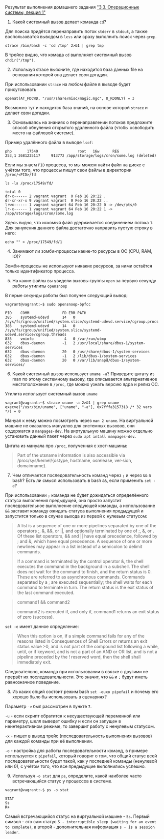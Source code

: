 Результат выполнения домашнего задания
["3.3. Операционные системы, лекция 1"](https://github.com/netology-code/sysadm-homeworks/blob/devsys10/03-sysadmin-03-os/README.md)

1. Какой системный вызов делает команда `cd`?

Для поиска придётся перенаправить поток `stderr` в `stdout`, а также воспользоватся выводом в `less` или сразу выполнить поиск через `grep`.

```shell
strace /bin/bash -c 'cd /tmp' 2>&1 | grep tmp
```
В трейсе видно, что комада `cd` выполняет системный вызов `chdir("/tmp")`.

2. Используя strace выясните, где находится база данных file на основании которой она делает свои догадки.

При использовании `strace` на любом файле в выводе будет присутсвовать

```
openat(AT_FDCWD, "/usr/share/misc/magic.mgc", O_RDONLY) = 3
```

Возможно тут и находится база знаний, на основе которой `strace` и делает свои догадки.

3. Основываясь на знаниях о перенаправлении потоков предложите способ обнуления открытого удаленного файла (чтобы освободить место на файловой системе).

Пример удалённого файла в выводе `lsof`:

```
php       17549                  root   16w      REG              253,1 2681235117     913772 /app/storage/logs/cron/some.log (deleted)
```

Если мы знаем `PID` процесса, то мы можем найти файл на диске с учётом того, что процессы пишут свои файлы в директории `/proc/<PID>/fd`

```
ls -la /proc/17549/fd/

total 0
dr-x------ 2 vagrant vagrant  0 Feb 16 20:22 .
dr-xr-xr-x 9 vagrant vagrant  0 Feb 16 20:22 ..
lrwx------ 1 vagrant vagrant 64 Feb 16 20:22 0 -> /dev/pts/0
lr-x------ 1 vagrant vagrant 64 Feb 16 20:22 1 -> /app/storage/logs/cron/some.log
```

Здесь видно, что искомый файл удерживается соединением потока `1`. Для зануления данного файла достаточно направить пустую строку в него:

```shell
echo "" > /proc/17549/fd/1
```

4. Занимают ли зомби-процессы какие-то ресурсы в ОС (CPU, RAM, IO)?

Зомби-процессы не используют никаких ресурсов, за ними остаётся только идентификатор процесса.

5. На какие файлы вы увидели вызовы группы `open` за первую секунду работы утилиты `opensnoop`

В перые секунды работы был получен следующий вывод:

```shell
vagrant@vagrant:~$ sudo opensnoop-bpfcc 

PID    COMM               FD ERR PATH
385    systemd-udevd      14   0 /sys/fs/cgroup/unified/system.slice/systemd-udevd.service/cgroup.procs
385    systemd-udevd      14   0 /sys/fs/cgroup/unified/system.slice/systemd-udevd.service/cgroup.threads
835    vminfo              4   0 /var/run/utmp
632    dbus-daemon        -1   2 /usr/local/share/dbus-1/system-services
632    dbus-daemon        20   0 /usr/share/dbus-1/system-services
632    dbus-daemon        -1   2 /lib/dbus-1/system-services
632    dbus-daemon        20   0 /var/lib/snapd/dbus-1/system-services/
```
6. Какой системный вызов использует `uname -a`? Приведите цитату из man по этому системному вызову, где описывается альтернативное местоположение в `/proc`, где можно узнать версию ядра и релиз ОС.

Утилита использует системный вызов `uname`

```
vagrant@vagrant:~$ strace uname -a 2>&1 | grep uname
execve("/usr/bin/uname", ["uname", "-a"], 0x7fffa3157318 /* 32 vars */) = 0
```

Мануал к нему можно посмотреть через `man 2 uname`. На виртуальной машине не оказалось мануалов для системных вызовов, они содержатся в `manpages-dev`. На виртуальную машину можно отдельно установить данный пакет через `sudo apt intall manpages-dev`.

Цитата из мануала про `/proc`, полученная с хост-машины:
> Part of the utsname information is also accessible via /proc/sys/kernel/{ostype, hostname,  osrelease,  ver‐sion, domainname}.

7. Чем отличается последовательность команд через `;` и через `&&` в bash? Есть ли смысл использовать в bash `&&`, если применить `set -e`?

При использовании `;` команда не будет дожидаться определённого статуса выполнения предыдущей, она просто запустит последовательное выполнение следующей команды, а использование `&&` заставит команду ожидать статуса выполнения предыдущей и запустится только в случае выхода из первой с нулевым статусом:

> A list is a sequence of one or more pipelines separated by one of the operators ;, &, &&, or ||, and optionally terminated by one of ;, &, or <newline>.
> Of these list operators, && and || have equal precedence, followed by ; and &, which have equal precedence.
> A sequence of one or more newlines may appear in a list instead of a semicolon to delimit commands.
>
> If  a  command  is terminated by the control operator &, the shell executes the command in the background in a subshell.  The shell does not wait for the command to finish, and the return status is 0.  These are referred to as asynchronous commands.  Commands separated by a ; are executed sequentially; the shell waits for  each command to terminate in turn.  The return status is the exit status of the last command executed.
>

> command1 && command2
>
> command2 is executed if, and only if, command1 returns an exit status of zero (success).

`set -e` имеет данное определение:

> When this option is on, if a simple command fails for any of the reasons listed in Consequences of
> Shell Errors or returns an exit status value >0, and is not part of the compound list following a
> while, until, or if keyword, and is not a part of an AND or OR list, and is not a pipeline preceded by
> the ! reserved word, then the shell shall immediately exit.

Следовательно, команда при использовании в связке с другими не прервёт их последовательности. Это значит, что `&&` и `;` будут иметь равнозначное поведение.

8. Из каких опций состоит режим bash `set -euxo pipefail` и почему его хорошо было бы использовать в сценариях?

Параметр `-e` был рассмотрен в пункте `7`.

`-u` - если скрипт обратится к несуществующей переменной или параметру, шелл выведет ошибку и если он запущен в неинтерактивном режиме, то завершит работу с ненулевым статусом.

`-x` - пишет в вывод трейс (последовательность выполнения вызовов) для каждой команды при её выполнении.

`-o` - настройка для работы последовательности команд, в примере используется с `pipefail`, который говорит о том, что общий статус всей последовательности будет такой, как у последней команды (ненулевой или 0), с учётом того, что все предыдущие выполнились успешно.

9. Используя `-o stat` для `ps`, определите, какой наиболее часто встречающийся статус у процессов в системе.

```shell
vagrant@vagrant:~$ ps -o stat

STAT
Ss
R+
```

Самый встречающийся статус на виртуальной машине - `Ss`. Первый символ - это сам статус `S - interruptible sleep (waiting for an event to complete)`, а второй - дополнительная информация `s - is a session leader`.
